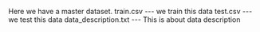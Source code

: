Here we have a master dataset. 
train.csv --- we train this data
test.csv --- we test this data
data_description.txt --- This is about data description
